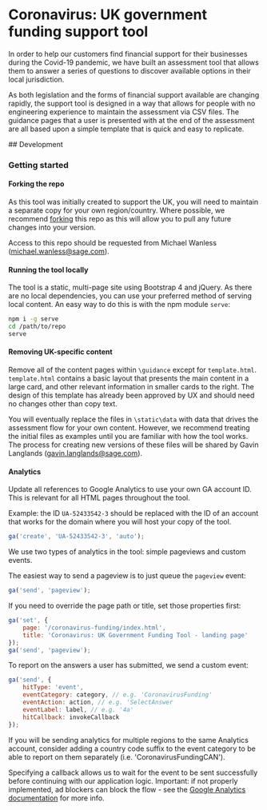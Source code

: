 # Coronavirus: UK government funding support tool

In order to help our customers find financial support for their businesses during the Covid-19 pandemic, we have built an assessment tool that allows them to answer a series of questions to discover available options in their local jurisdiction.

As both legislation and the forms of financial support available are changing rapidly, the support tool is designed in a way that allows for people with no engineering experience to maintain the assessment via CSV files. The guidance pages that a user is presented with at the end of the assessment are all based upon a simple template that is quick and easy to replicate.

## Development

### Getting started

#### Forking the repo
As this tool was initially created to support the UK, you will need to maintain a separate copy for your own region/country. Where possible, we recommend [forking] this repo as this will allow you to pull any future changes into your version.

Access to this repo should be requested from Michael Wanless (michael.wanless@sage.com).

#### Running the tool locally

The tool is a static, multi-page site using Bootstrap 4 and jQuery. As there are no local dependencies, you can use your preferred method of serving local content. An easy way to do this is with the npm module `serve`:

```bash
npm i -g serve
cd /path/to/repo
serve
```
#### Removing UK-specific content
Remove all of the content pages within `\guidance` except for `template.html`. `template.html` contains a basic layout that presents the main content in a large card, and other relevant information in smaller cards to the right. The design of this template has already been approved by UX and should need no changes other than copy text.

You will eventually replace the files in `\static\data` with data that drives the assessment flow for your own content. However, we recommend treating the initial files as examples until you are familiar with how the tool works. The process for creating new versions of these files will be shared by Gavin Langlands (gavin.langlands@sage.com). 

#### Analytics

Update all references to Google Analytics to use your own GA account ID. This is relevant for all HTML pages throughout the tool.

Example: the ID `UA-52433542-3` should be replaced with the ID of an account that works for the domain where you will host your copy of the tool.

```javascript
ga('create', 'UA-52433542-3', 'auto');
```

We use two types of analytics in the tool: simple pageviews and custom events.

The easiest way to send a pageview is to just queue the `pageview` event:

```javascript
ga('send', 'pageview');
```

If you need to override the page path or title, set those properties first:

```javascript
ga('set', {
    page: '/coronavirus-funding/index.html', 
    title: 'Coronavirus: UK Government Funding Tool - landing page' 
});
ga('send', 'pageview');
```

To report on the answers a user has submitted, we send a custom event:

```javascript
ga('send', {
    hitType: 'event',
    eventCategory: category, // e.g. 'CoronavirusFunding'
    eventAction: action, // e.g. 'SelectAnswer
    eventLabel: label, // e.g. '4a'
    hitCallback: invokeCallback
});
```

If you will be sending analytics for multiple regions to the same Analytics account, consider adding a country code suffix to the event category to be able to report on them separately (i.e. 'CoronavirusFundingCAN').

Specifying a callback allows us to wait for the event to be sent successfully before continuing with our application logic. Important: if not properly implemented, ad blockers can block the flow - see the [Google Analytics documentation] for more info.

[forking]: https://help.github.com/en/github/getting-started-with-github/fork-a-repo
[Google Analytics documentation]: https://developers.google.com/analytics/devguides/collection/analyticsjs/sending-hits#handling_timeouts
